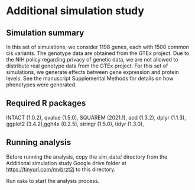 # Additional simulation study


## Simulation summary

In this set of simulations, we consider 1198 genes, each with 1500 common cis variants. The genotype data are obtained from the GTEx project. Due to the NIH policy regarding privacy of genetic data, we are not allowed to distribute real genotype data from the GTEx project. For this set of simulations, we generate effects between gene expression and protein levels. See the manuscript Supplemental Methods for details on how phenotypes were generated.

## Required R packages

INTACT (1.0.2), qvalue (1.5.0), SQUAREM (2021.1), aod (1.3.2),  dplyr (1.1.3), ggplot2 (3.4.2),ggh4x (0.2.5),  stringr (1.5.0),  tidyr (1.3.0), 


## Running analysis

Before running the analysis, copy the sim_data/ directory from the Additional simulation study Google drive folder at https://tinyurl.com/mvbrzt2j to this directory.

Run ```make``` to start the analysis process.

